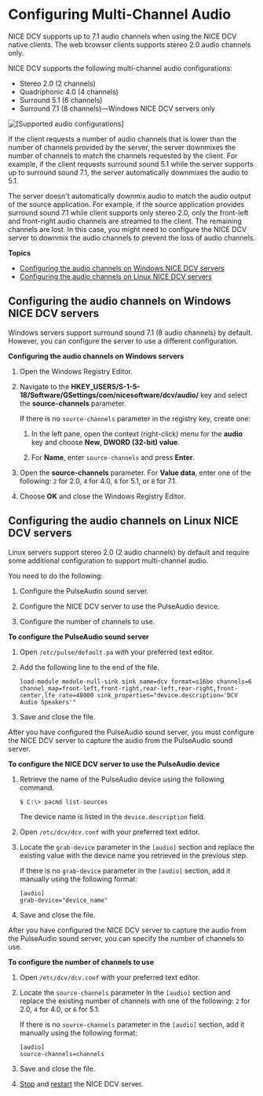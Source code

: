 # Configuring Multi\-Channel Audio<a name="manage-audio"></a>

NICE DCV supports up to 7\.1 audio channels when using the NICE DCV native clients\. The web browser clients supports stereo 2\.0 audio channels only\.

NICE DCV supports the following multi\-channel audio configurations:
+ Stereo 2\.0 \(2 channels\)
+ Quadriphonic 4\.0 \(4 channels\)
+ Surround 5\.1 \(6 channels\)
+ Surround 7\.1 \(8 channels\)—Windows NICE DCV servers only

![\[Supported audio configurations\]](http://docs.aws.amazon.com/dcv/latest/adminguide/images/audio.png)

If the client requests a number of audio channels that is lower than the number of channels provided by the server, the server downmixes the number of channels to match the channels requested by the client\. For example, if the client requests surround sound 5\.1 while the server supports up to surround sound 7\.1, the server automatically downmixes the audio to 5\.1\.

The server doesn't automatically downmix audio to match the audio output of the source application\. For example, if the source application provides surround sound 7\.1 while client supports only stereo 2\.0, only the front\-left and front\-right audio channels are streamed to the client\. The remaining channels are lost\. In this case, you might need to configure the NICE DCV server to downmix the audio channels to prevent the loss of audio channels\.

**Topics**
+ [Configuring the audio channels on Windows NICE DCV servers](#win-audio)
+ [Configuring the audio channels on Linux NICE DCV servers](#linux-audio)

## Configuring the audio channels on Windows NICE DCV servers<a name="win-audio"></a>

Windows servers support surround sound 7\.1 \(8 audio channels\) by default\. However, you can configure the server to use a different configuration\.

**Configuring the audio channels on Windows servers**

1. Open the Windows Registry Editor\.

1. Navigate to the **HKEY\_USERS/S\-1\-5\-18/Software/GSettings/com/nicesoftware/dcv/audio/** key and select the **source\-channels** parameter\.

   If there is no `source-channels` parameter in the registry key, create one:

   1. In the left pane, open the context \(right\-click\) menu for the **audio** key and choose **New**, **DWORD \(32\-bit\) value**\.

   1. For **Name**, enter `source-channels` and press **Enter**\.

1. Open the **source\-channels** parameter\. For **Value data**, enter one of the following: `2` for 2\.0, `4` for 4\.0, `6` for 5\.1, or `8` for 7\.1\.

1. Choose **OK** and close the Windows Registry Editor\.

## Configuring the audio channels on Linux NICE DCV servers<a name="linux-audio"></a>

Linux servers support stereo 2\.0 \(2 audio channels\) by default and require some additional configuration to support multi\-channel audio\. 

You need to do the following:

1. Configure the PulseAudio sound server\.

1. Configure the NICE DCV server to use the PulseAudio device\.

1. Configure the number of channels to use\.

**To configure the PulseAudio sound server**

1. Open `/etc/pulse/default.pa` with your preferred text editor\. 

1. Add the following line to the end of the file\.

   ```
   load-module module-null-sink sink_name=dcv format=s16be channels=6 channel_map=front-left,front-right,rear-left,rear-right,front-center,lfe rate=48000 sink_properties="device.description='DCV Audio Speakers'"
   ```

1. Save and close the file\.

After you have configured the PulseAudio sound server, you must configure the NICE DCV server to capture the audio from the PulseAudio sound server\.

**To configure the NICE DCV server to use the PulseAudio device**

1. Retrieve the name of the PulseAudio device using the following command\.

   ```
   $ C:\> pacmd list-sources
   ```

   The device name is listed in the `device.description` field\.

1. Open `/etc/dcv/dcv.conf` with your preferred text editor\.

1. Locate the `grab-device` parameter in the `[audio]` section and replace the existing value with the device name you retrieved in the previous step\.

   If there is no `grab-device` parameter in the `[audio]` section, add it manually using the following format:

   ```
   [audio]
   grab-device="device_name"
   ```

1. Save and close the file\.

After you have configured the NICE DCV server to capture the audio from the PulseAudio sound server, you can specify the number of channels to use\.

**To configure the number of channels to use**

1. Open `/etc/dcv/dcv.conf` with your preferred text editor\.

1. Locate the `source-channels` parameter in the `[audio]` section and replace the existing number of channels with one of the following: `2` for 2\.0, `4` for 4\.0, or `6` for 5\.1\.

   If there is no `source-channels` parameter in the `[audio]` section, add it manually using the following format:

   ```
   [audio]
   source-channels=channels
   ```

1. Save and close the file\.

1. [Stop](manage-stop.md) and [restart](manage-start.md) the NICE DCV server\.